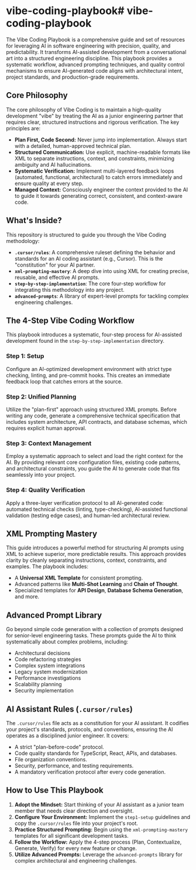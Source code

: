 # vibe-coding-playbook# vibe-coding-playbook

The Vibe Coding Playbook is a comprehensive guide and set of resources for leveraging AI in software engineering with precision, quality, and predictability. It transforms AI-assisted development from a conversational art into a structured engineering discipline. This playbook provides a systematic workflow, advanced prompting techniques, and quality control mechanisms to ensure AI-generated code aligns with architectural intent, project standards, and production-grade requirements.

## Core Philosophy

The core philosophy of Vibe Coding is to maintain a high-quality development "vibe" by treating the AI as a junior engineering partner that requires clear, structured instructions and rigorous verification. The key principles are:

-   **Plan First, Code Second:** Never jump into implementation. Always start with a detailed, human-approved technical plan.
-   **Structured Communication:** Use explicit, machine-readable formats like XML to separate instructions, context, and constraints, minimizing ambiguity and AI hallucinations.
-   **Systematic Verification:** Implement multi-layered feedback loops (automated, functional, architectural) to catch errors immediately and ensure quality at every step.
-   **Managed Context:** Consciously engineer the context provided to the AI to guide it towards generating correct, consistent, and context-aware code.

## What's Inside?

This repository is structured to guide you through the Vibe Coding methodology:

-   **`.cursor/rules`**: A comprehensive ruleset defining the behavior and standards for an AI coding assistant (e.g., Cursor). This is the "constitution" for your AI partner.
-   **`xml-prompting-mastery`**: A deep dive into using XML for creating precise, reusable, and effective AI prompts.
-   **`step-by-step-implementation`**: The core four-step workflow for integrating this methodology into any project.
-   **`advanced-prompts`**: A library of expert-level prompts for tackling complex engineering challenges.

## The 4-Step Vibe Coding Workflow

This playbook introduces a systematic, four-step process for AI-assisted development found in the `step-by-step-implementation` directory.

### Step 1: Setup
Configure an AI-optimized development environment with strict type checking, linting, and pre-commit hooks. This creates an immediate feedback loop that catches errors at the source.

### Step 2: Unified Planning
Utilize the "plan-first" approach using structured XML prompts. Before writing any code, generate a comprehensive technical specification that includes system architecture, API contracts, and database schemas, which requires explicit human approval.

### Step 3: Context Management
Employ a systematic approach to select and load the right context for the AI. By providing relevant core configuration files, existing code patterns, and architectural constraints, you guide the AI to generate code that fits seamlessly into your project.

### Step 4: Quality Verification
Apply a three-layer verification protocol to all AI-generated code: automated technical checks (linting, type-checking), AI-assisted functional validation (testing edge cases), and human-led architectural review.

## XML Prompting Mastery

This guide introduces a powerful method for structuring AI prompts using XML to achieve superior, more predictable results. This approach provides clarity by cleanly separating instructions, context, constraints, and examples. The playbook includes:

-   A **Universal XML Template** for consistent prompting.
-   Advanced patterns like **Multi-Shot Learning** and **Chain of Thought**.
-   Specialized templates for **API Design**, **Database Schema Generation**, and more.

## Advanced Prompt Library

Go beyond simple code generation with a collection of prompts designed for senior-level engineering tasks. These prompts guide the AI to think systematically about complex problems, including:

-   Architectural decisions
-   Code refactoring strategies
-   Complex system integrations
-   Legacy system modernization
-   Performance investigations
-   Scalability planning
-   Security implementation

## AI Assistant Rules (`.cursor/rules`)

The `.cursor/rules` file acts as a constitution for your AI assistant. It codifies your project's standards, protocols, and conventions, ensuring the AI operates as a disciplined junior engineer. It covers:

-   A strict "plan-before-code" protocol.
-   Code quality standards for TypeScript, React, APIs, and databases.
-   File organization conventions.
-   Security, performance, and testing requirements.
-   A mandatory verification protocol after every code generation.

## How to Use This Playbook

1.  **Adopt the Mindset:** Start thinking of your AI assistant as a junior team member that needs clear direction and oversight.
2.  **Configure Your Environment:** Implement the `step1-setup` guidelines and copy the `.cursor/rules` file into your project's root.
3.  **Practice Structured Prompting:** Begin using the `xml-prompting-mastery` templates for all significant development tasks.
4.  **Follow the Workflow:** Apply the 4-step process (Plan, Contextualize, Generate, Verify) for every new feature or change.
5.  **Utilize Advanced Prompts:** Leverage the `advanced-prompts` library for complex architectural and engineering challenges.
